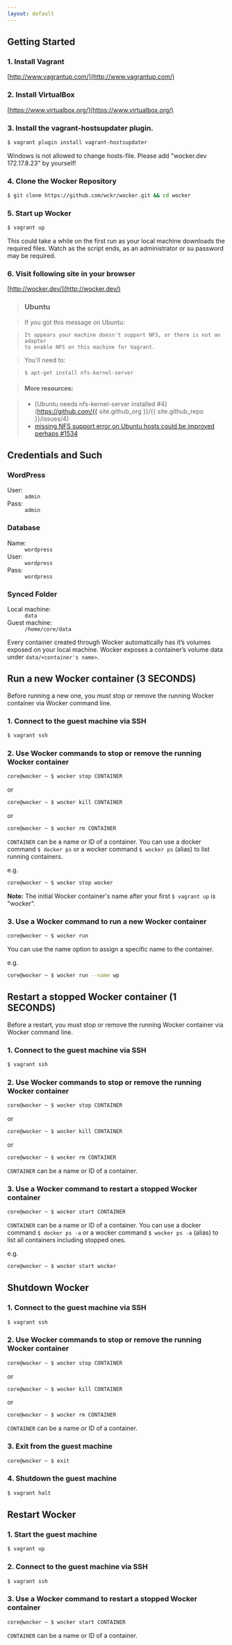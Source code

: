 ```yaml
---
layout: default
---
```


## Getting Started

### 1. Install Vagrant

[http://www.vagrantup.com/](http://www.vagrantup.com/)

### 2. Install VirtualBox

[https://www.virtualbox.org/](https://www.virtualbox.org/)

### 3. Install the vagrant-hostsupdater plugin.

```bash
$ vagrant plugin install vagrant-hostsupdater
```

Windows is not allowed to change hosts-file. Please add "wocker.dev 172.17.8.23" by yourself!

### 4. Clone the Wocker Repository

```bash
$ git clone https://github.com/wckr/wocker.git && cd wocker
```

### 5. Start up Wocker

```bash
$ vagrant up
```

This could take a while on the first run as your local machine downloads the required files. Watch as the script ends, as an administrator or su password may be required.


### 6. Visit following site in your browser

[http://wocker.dev/](http://wocker.dev/)


>### Ubuntu

>If you got this message on Ubuntu:

>```
>It appears your machine doesn't support NFS, or there is not an adapter  
>to enable NFS on this machine for Vagrant.
>```

>You'll need to:

>```bash
>$ apt-get install nfs-kernel-server
>```

>#### More resources:

>- [Ubuntu needs nfs-kernel-server installed #4](https://github.com/{{ site.github_org }}/{{ site.github_repo }}/issues/4)  
>- [missing NFS support error on Ubuntu hosts could be improved perhaps #1534](https://github.com/mitchellh/vagrant/issues/1534)

## Credentials and Such

### WordPress

<dl class="dl_inline dl_10">
  <dt>User:</dt>
  <dd><code>admin</code></dd>

  <dt>Pass:</dt>
  <dd><code>admin</code></dd>
</dl>

### Database

<dl class="dl_inline dl_10">
  <dt>Name:</dt>
  <dd><code>wordpress</code></dd>

  <dt>User:</dt>
  <dd><code>wordpress</code></dd>

  <dt>Pass:</dt>
  <dd><code>wordpress</code></dd>
</dl>

### Synced Folder

<dl class="dl_inline dl_20">
  <dt>Local machine:</dt>
  <dd><code>data</code></dd>

  <dt>Guest machine:</dt>
  <dd><code>/home/core/data</code></dd>
</dl>

Every container created through Wocker automatically has it’s volumes exposed on your local machine. Wocker exposes a container’s volume data under `data/<container's name>`.

## Run a new Wocker container (3 SECONDS)

Before running a new one, you must stop or remove the running Wocker container via Wocker command line.

### 1. Connect to the guest machine via SSH

```bash
$ vagrant ssh
```

### 2. Use Wocker commands to stop or remove the running Wocker container

```bash
core@wocker ~ $ wocker stop CONTAINER
```

or

```bash
core@wocker ~ $ wocker kill CONTAINER
```

or

```bash
core@wocker ~ $ wocker rm CONTAINER
```

`CONTAINER` can be a name or ID of a container. You can use a docker command `$ docker ps` or a wocker command `$ wocker ps` (alias) to list running containers.

e.g.

```bash
core@wocker ~ $ wocker stop wocker
```

__Note:__ The initial Wocker container's name after your first `$ vagrant up` is "wocker".


### 3. Use a Wocker command to run a new Wocker container

```bash
core@wocker ~ $ wocker run
```

You can use the name option to assign a specific name to the container.

e.g.

```bash
core@wocker ~ $ wocker run --name wp
```

## Restart a stopped Wocker container (1 SECONDS)

Before a restart, you must stop or remove the running Wocker container via Wocker command line.

### 1. Connect to the guest machine via SSH

```bash
$ vagrant ssh
```

### 2. Use Wocker commands to stop or remove the running Wocker container

```bash
core@wocker ~ $ wocker stop CONTAINER
```

or

```bash
core@wocker ~ $ wocker kill CONTAINER
```

or

```bash
core@wocker ~ $ wocker rm CONTAINER
```

`CONTAINER` can be a name or ID of a container.

### 3. Use a Wocker command to restart a stopped Wocker container

```bash
core@wocker ~ $ wocker start CONTAINER
```

`CONTAINER` can be a name or ID of a container. You can use a docker command `$ docker ps -a` or a wocker command `$ wocker ps -a` (alias) to list all containers including stopped ones.

e.g.

```bash
core@wocker ~ $ wocker start wocker
```

## Shutdown Wocker

### 1. Connect to the guest machine via SSH

```bash
$ vagrant ssh
```

### 2. Use Wocker commands to stop or remove the running Wocker container

```bash
core@wocker ~ $ wocker stop CONTAINER
```

or

```bash
core@wocker ~ $ wocker kill CONTAINER
```

or

```bash
core@wocker ~ $ wocker rm CONTAINER
```

`CONTAINER` can be a name or ID of a container.

### 3. Exit from the guest machine

```bash
core@wocker ~ $ exit
```

### 4. Shutdown the guest machine

```bash
$ vagrant halt
```

## Restart Wocker

### 1. Start the guest machine

```bash
$ vagrant up
```

### 2. Connect to the guest machine via SSH

```bash
$ vagrant ssh
```

### 3. Use a Wocker command to restart a stopped Wocker container

```bash
core@wocker ~ $ wocker start CONTAINER
```

`CONTAINER` can be a name or ID of a container.
